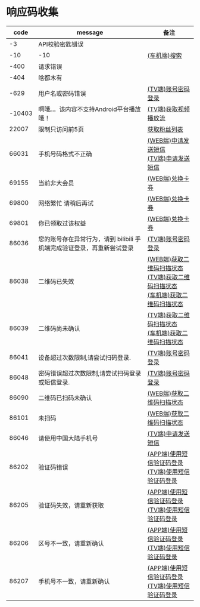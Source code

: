 # 响应码收集

| code   | message                                  | 备注                                                                                                                                           |
|--------|------------------------------------------|----------------------------------------------------------------------------------------------------------------------------------------------|
| -3     | API校验密匙错误                                |                                                                                                                                              |
| -10    | -10                                      | [(车机端)搜索](search/search_car.md#搜索)                                                                                                           |
| -400   | 请求错误                                     |                                                                                                                                              |
| -404   | 啥都木有                                     |                                                                                                                                              |
| -629   | 用户名或密码错误                                 | [(TV端)账号密码登录](login/password_tv.md)                                                                                                          |
| -10403 | 啊哦。。该内容不支持Android平台播放哦！                  | [(TV端)获取视频播放流](video/playurl_tv.md#获取视频播放流)                                                                                                  |
| 22007  | 限制只访问前5页                                 | [获取粉丝列表](user/fan.md#获取粉丝列表)                                                                                                                 |
| 66031  | 手机号码格式不正确                                | [(WEB端)申请发送短信](login/sms_app.md#申请发送短信)<br/> [(TV端)申请发送短信](login/sms_tv.md#申请发送短信)                                                           |
| 69155  | 当前非大会员                                   | [(WEB端)兑换卡券](vip/privilege.md#兑换卡券)                                                                                                          |
| 69800  | 网络繁忙 请稍后再试                               | [(WEB端)兑换卡券](vip/privilege.md#兑换卡券)                                                                                                          |
| 69801  | 你已领取过该权益                                 | [(WEB端)兑换卡券](vip/privilege.md#兑换卡券)                                                                                                          |
| 86036  | 您的账号存在异常行为，请到 bilibili 手机端完成验证登录，再重新尝试登录 | [(TV端)账号密码登录](login/password_tv.md)                                                                                                          |
| 86038  | 二维码已失效                                   | [(WEB端)获取二维码扫描状态](login/qr_web.md#获取二维码扫描状态)<br/> [(TV端)获取二维码扫描状态](login/qr_tv.md#获取二维码扫描状态)<br/>[(车机端)获取二维码扫描状态](login/qr_car.md#获取二维码扫描状态) |
| 86039  | 二维码尚未确认                                  | [(TV端)获取二维码扫描状态](login/qr_tv.md#获取二维码扫描状态)<br/>[(车机端)获取二维码扫描状态](login/qr_car.md#获取二维码扫描状态)                                                   |
| 86041  | 设备超过次数限制,请尝试扫码登录.                        | [(TV端)账号密码登录](login/password_tv.md)                                                                                                          |
| 86048  | 密码错误超过次数限制,请尝试扫码登录或短信登录.                 | [(TV端)账号密码登录](login/password_tv.md)                                                                                                          |
| 86090  | 二维码已扫码未确认                                | [(WEB端)获取二维码扫描状态](login/qr_web.md#获取二维码扫描状态)                                                                                                 |
| 86101  | 未扫码                                      | [(WEB端)获取二维码扫描状态](login/qr_web.md#获取二维码扫描状态)                                                                                                 |
| 86046  | 请使用中国大陆手机号                               | [(TV端)申请发送短信](login/sms_tv.md#申请发送短信)                                                                                                        |
| 86202  | 验证码错误                                    | [(APP端)使用短信验证码登录](login/sms_app.md#使用短信验证码登录)<br/>[(TV端)使用短信验证码登录](login/sms_tv.md#使用短信验证码登录)                                                |
| 86205  | 验证码失效，请重新获取                              | [(APP端)使用短信验证码登录](login/sms_app.md#使用短信验证码登录)<br/>[(TV端)使用短信验证码登录](login/sms_tv.md#使用短信验证码登录)                                                |
| 86206  | 区号不一致，请重新确认                              | [(APP端)使用短信验证码登录](login/sms_app.md#使用短信验证码登录)<br/>[(TV端)使用短信验证码登录](login/sms_tv.md#使用短信验证码登录)                                                |
| 86207  | 手机号不一致，请重新确认                             | [(APP端)使用短信验证码登录](login/sms_app.md#使用短信验证码登录)<br/>[(TV端)使用短信验证码登录](login/sms_tv.md#使用短信验证码登录)                                                |


